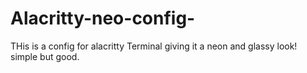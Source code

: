 # Alacritty-neo-config-
THis is a config for alacritty Terminal giving it a neon and glassy look! simple but good.
